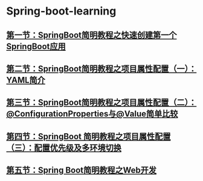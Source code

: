# Spring-boot-learning
## [第一节：SpringBoot简明教程之快速创建第一个SpringBoot应用](https://blog.csdn.net/m0_37888031/article/details/81807433)
## [第二节：SpringBoot简明教程之项目属性配置（一）：YAML简介](https://blog.csdn.net/m0_37888031/article/details/81940344)
## [第三节：SpringBoot简明教程之项目属性配置（二）：@ConfigurationProperties与@Value简单比较](https://blog.csdn.net/m0_37888031/article/details/82025749)
## [第四节：SpringBoot 简明教程之项目属性配置（三）：配置优先级及多环境切换](http://blog.csdn.net/m0_37888031/article/details/82724716)

## [第五节：Spring Boot简明教程之Web开发](https://blog.csdn.net/m0_37888031/article/details/82749009)



